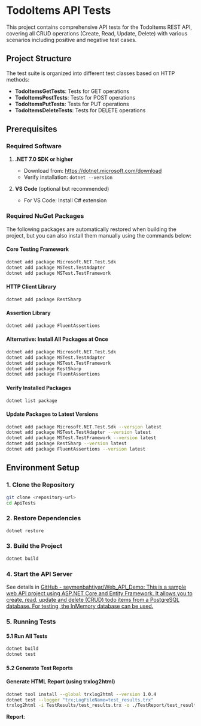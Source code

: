 # TodoItems API Tests

This project contains comprehensive API tests for the TodoItems REST API, covering all CRUD operations (Create, Read, Update, Delete) with various scenarios including positive and negative test cases.

## Project Structure

The test suite is organized into different test classes based on HTTP methods:

- **TodoItemsGetTests**: Tests for GET operations
- **TodoItemsPostTests**: Tests for POST operations  
- **TodoItemsPutTests**: Tests for PUT operations
- **TodoItemsDeleteTests**: Tests for DELETE operations

## Prerequisites

### Required Software

1. **.NET 7.0 SDK or higher**
   - Download from: https://dotnet.microsoft.com/download
   - Verify installation: `dotnet --version`

2. **VS Code** (optional but recommended)
   - For VS Code: Install C# extension

### Required NuGet Packages

The following packages are automatically restored when building the project, but you can also install them manually using the commands below:

#### Core Testing Framework
```bash
dotnet add package Microsoft.NET.Test.Sdk
dotnet add package MSTest.TestAdapter
dotnet add package MSTest.TestFramework
```

#### HTTP Client Library
```bash
dotnet add package RestSharp
```

#### Assertion Library
```bash
dotnet add package FluentAssertions
```

#### Alternative: Install All Packages at Once
```bash
dotnet add package Microsoft.NET.Test.Sdk
dotnet add package MSTest.TestAdapter
dotnet add package MSTest.TestFramework
dotnet add package RestSharp
dotnet add package FluentAssertions
```

#### Verify Installed Packages
```bash
dotnet list package
```

#### Update Packages to Latest Versions
```bash
dotnet add package Microsoft.NET.Test.Sdk --version latest
dotnet add package MSTest.TestAdapter --version latest
dotnet add package MSTest.TestFramework --version latest
dotnet add package RestSharp --version latest
dotnet add package FluentAssertions --version latest
```


## Environment Setup

### 1. Clone the Repository

```bash
git clone <repository-url>
cd ApiTests
```

### 2. Restore Dependencies

```bash
dotnet restore
```

### 3. Build the Project

```bash
dotnet build
```

### 4. Start the API Server

See details in [GitHub - seymenbahtiyar/Web_API_Demo: This is a sample web API project using ASP.NET Core and Entity Framework. It allows you to create, read, update and delete (CRUD) todo items from a PostgreSQL database. For testing, the InMemory database can be used.](https://github.com/seymenbahtiyar/Web_API_Demo)

### 5. Running Tests

#### 5.1 Run All Tests

```bash
dotnet build
dotnet test
```



#### 5.2 Generate Test Reports

#### Generate HTML Report (using trxlog2html)

```bash
dotnet tool install --global trxlog2html --version 1.0.4 
dotnet test --logger "trx;LogFileName=test_results.trx"
trxlog2html -i TestResults/test_results.trx -o ./TestReport/test_results.html
```



**Report**:





 
